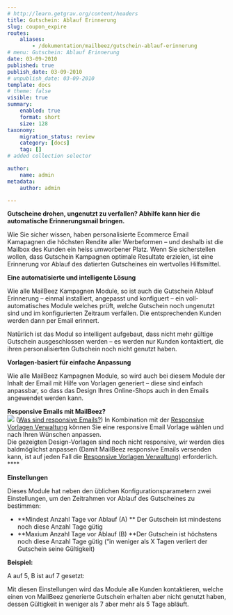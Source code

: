```yaml
---
# http://learn.getgrav.org/content/headers
title: Gutschein: Ablauf Erinnerung
slug: coupon_expire
routes:
    aliases:
        - /dokumentation/mailbeez/gutschein-ablauf-erinnerung
# menu: Gutschein: Ablauf Erinnerung
date: 03-09-2010
published: true
publish_date: 03-09-2010
# unpublish_date: 03-09-2010
template: docs
# theme: false
visible: true
summary:
    enabled: true
    format: short
    size: 128
taxonomy:
    migration_status: review
    category: [docs]
    tag: []
# added collection selector

author:
    name: admin
metadata:
    author: admin

---
```


**Gutscheine drohen, ungenutzt zu verfallen? Abhilfe kann hier die automatische Erinnerungsmail bringen.**

Wie Sie sicher wissen, haben personalisierte Ecommerce Email Kamapagnen die höchsten Rendite aller Werbeformen – und deshalb ist die Mailbox des Kunden ein heiss umworbener Platz. Wenn Sie sicherstellen wollen, dass Gutschein Kampagnen optimale Resultate erzielen, ist eine Erinnerung vor Ablauf des datierten Gutscheines ein wertvolles Hilfsmittel.

**Eine automatisierte und intelligente Lösung**

Wie alle MailBeez Kampagnen Module, so ist auch die Gutschein Ablauf Erinnerung – einmal installiert, angepasst und konfiguert – ein voll-automatisches Module welches prüft, welche Gutschein noch ungenutzt sind und im konfigurierten Zeitraum verfallen. Die entsprechenden Kunden werden dann per Email erinnert.

Natürlich ist das Modul so intelligent aufgebaut, dass nicht mehr gültige Gutschein ausgeschlossen werden – es werden nur Kunden kontaktiert, die ihren personalisierten Gutschein noch nicht genutzt haben.

**Vorlagen-basiert für einfache Anpassung**

Wie alle MailBeez Kampagnen Module, so wird auch bei diesem Module der Inhalt der Email mit Hilfe von Vorlagen generiert – diese sind einfach anpassbar, so dass das Design Ihres Online-Shops auch in den Emails angewendet werden kann.

**Responsive Emails mit MailBeez?**  
![](http://www.mailbeez.com/images/responsive.png) ([Was sind responsive Emails?](/dokumentation/responsive-emails/)) In Kombination mit der [Responsive Vorlagen Verwaltung](/dokumentation/mailbeez/config_tmplmngr) können Sie eine responsive Email Vorlage wählen und nach Ihren Wünschen anpassen.  
Die gezeigten Design-Vorlagen sind noch nicht responsive, wir werden dies baldmöglichst anpassen (Damit MailBeez responsive Emails versenden kann, ist auf jeden Fall die [Responsive Vorlagen Verwaltung](/dokumentation/mailbeez/config_tmplmngr)) erforderlich. ****

 

**Einstellungen**

Dieses Module hat neben den üblichen Konfigurationsparametern zwei Einstellungen, um den Zeitrahmen vor Ablauf des Gutscheines zu bestimmen:

- **Mindest Anzahl Tage vor Ablauf (A) ** Der Gutschein ist mindestens noch diese Anzahl Tage gütig
- **Maxium Anzahl Tage vor Ablauf (B) **Der Gutschein ist höchstens noch diese Anzahl Tage gütig (“in weniger als X Tagen verliert der Gutschein seine Gültigkeit)

**Beispiel:**

A auf 5, B ist auf 7 gesetzt:

Mit diesen Einstellungen wird das Module alle Kunden kontaktieren, welche einen von MailBeez generierte Gutschein erhalten aber nicht genutzt haben, dessen Gültigkeit in weniger als 7 aber mehr als 5 Tage abläuft.
